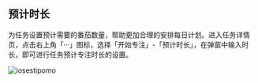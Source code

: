 ## 预计时长

为任务设置预计需要的番茄数量，帮助更加合理的安排每日计划。进入任务详情页，点击右上角「···」图标，选择「开始专注」-「预计时长」，在弹窗中输入时长，即可进行任务预计专注时长的设置。

![iosestipomo](../images/ios/pomo/estimatedpomo.png)
